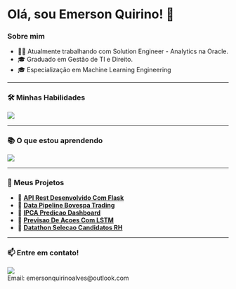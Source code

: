 # Olá, sou Emerson Quirino! 👋

### Sobre mim
- 👨‍💻 Atualmente trabalhando com Solution Engineer - Analytics na Oracle.
- 🎓 Graduado em Gestão de TI e Direito.
- 🎓 Especialização em Machine Learning Engineering

---

### 🛠️ Minhas Habilidades
<p align="left">
  <a href="https://skillicons.dev">
    <img src="https://skillicons.dev/icons?i=python,mysql,oracle,oci" />
  </a>
</p>

---

### 📚 O que estou aprendendo
<p align="left">
  <a href="https://skillicons.dev">
    <img src="https://skillicons.dev/icons?i=aws,docker,flask" />
  </a>
</p>

---

### 🚀 Meus Projetos

- 🔗 **[API Rest Desenvolvido Com Flask](https://github.com/emersonquirino/TechChallengeFase1-APIrestDesenvolvidoComFlask.git)**
- 🔗 **[Data Pipeline Bovespa Trading](https://github.com/emersonquirino/TechChallengeFase2-DataPipelineBovespaTrading.git)**
- 🔗 **[IPCA Predicao Dashboard](https://github.com/emersonquirino/Tech-Challenge-Fase-3-IPCA-PredicaoDashboard.git)**
- 🔗 **[Previsao De Acoes Com LSTM](https://github.com/emersonquirino/TechChallengeFase4-PrevisaoDeAcoesComLSTM.git)**
- 🔗 **[Datathon Selecao Candidatos RH](https://github.com/emersonquirino/TechChallengeFase5-DatathonSelecaoCandidatosRH.git)**
---

### 📫 Entre em contato!
<p align="left">
<a href="https://www.linkedin.com/in/emerson-quirino-0506b5150/" target="_blank"><img src="https://img.shields.io/badge/-LinkedIn-%230077B5?style=for-the-badge&logo=linkedin&logoColor=white" target="_blank"></a>
<br/>
Email: emersonquirinoalves@outlook.com
</p>
